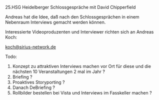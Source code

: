 25.HSG Heidelberger Schlossgespräche mit David Chipperfield

Andreas hat die Idee, daß nach den Schlossgesprächen in einem Nebenraum Interviews gemacht werden können.

Interessierte Videoproduzenten und Interviewer richten sich an Andreas Koch:

koch@sirius-network.de

Todo:

1. Konzept zu attraktiven Interviews machen vor Ort für diese und die nächsten 10 Veranstaltungen 2 mal im Jahr  ?
2. Briefing ?
3. Proaktives Storyporting ?
4. Danach DeBriefing ? 
5. Rollbilder bestellen bei Vista und Interviews im Fasskeller machen ? 
